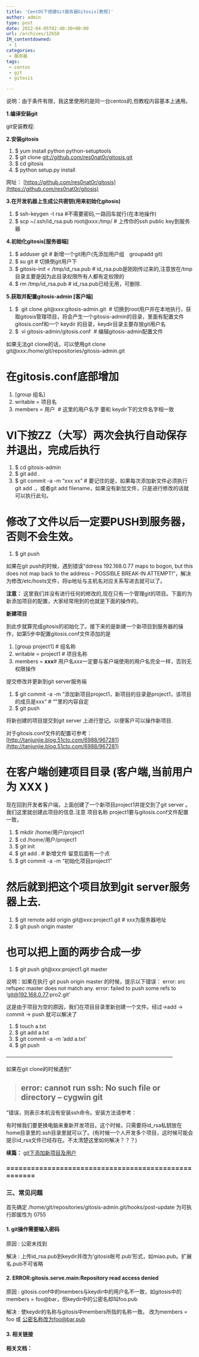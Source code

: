 ```yaml
---
title: 'CentOS下搭建Git服务器Gitosis[教程]'
author: admin
type: post
date: 2012-04-05T02:40:30+00:00
url: /archives/12658
IM_contentdowned:
 - 1
categories:
 - 服务器
tags:
 - centos
 - git
 - gitosis

---
```

说明：由于条件有限，我这里使用的是同一台centos的,但教程内容基本上通用。

**1.编译安装git**

git安装教程:

**2.安装gitosis**

 1. $ yum install python python-setuptools
 2. $ git clone [git://github.com/res0nat0r/gitosis.git](git://github.com/res0nat0r/gitosis.git)
 3. $ cd gitosis
 4. $ python setup.py install

网址： [https://github.com/res0nat0r/gitosis](https://github.com/res0nat0r/gitosis)

**3.在开发机器上生成公共密钥(用来初始化gitosis)**

 1. $ ssh-keygen -t rsa #不需要密码,一路回车就行(在本地操作)
 2. $ scp ~/.ssh/id_rsa.pub root@xxx:/tmp/ # 上传你的ssh public key到服务器

**4.初始化gitosis[服务器端]**

 1. $ adduser git # 新增一个git用户(先添加用户组　groupadd git)
 2. $ su git # 切换倒git用户下
 3. $ gitosis-init < /tmp/id\_rsa.pub # id\_rsa.pub是刚刚传过来的,注意放在/tmp目录主要是因为此目录权限所有人都有定权限的
 4. $ rm /tmp/id\_rsa.pub # id\_rsa.pub已经无用，可删除.

**5.获取并配置gitosis-admin [客户端]**

 1. $  git clone git@xxx:gitosis-admin.git  # 切换到root用户并在本地执行，获取gitosis管理项目，将会产生一个gitosis-admin的目录，里面有配置文件gitosis.conf和一个 keydir 的目录，keydir目录主要存放git用户名
 2. $  vi gitosis-admin/gitosis.conf  # 编辑gitosis-admin配置文件

如果无法git clone的话，可以使用git clone git@xxx:/home/git/repositories/gitosis-admin.git

# 在gitosis.conf底部增加

 1. [group 组名]
 2. writable = 项目名
 3. members = 用户  # 这里的用户名字 要和 keydir下的文件名字相一致

# VI下按ZZ（大写）两次会执行自动保存并退出，完成后执行

 1. $ cd gitosis-admin
 2. $ git add .
 3. $ git commit -a -m “xxx xx” # 要记住的是，如果每次添加新文件必须执行git add .，或者git add filename，如果没有新加文件，只是进行修改的话就可以执行此句。

# 修改了文件以后一定要PUSH到服务器，否则不会生效。

 1. $ git push

如果在git push的时候，遇到错误“ddress 192.168.0.77 maps to bogon, but this does not map back to the address – POSSIBLE BREAK-IN ATTEMPT!”，解决为修改/etc/hosts文件，将ip地址与主机名对应关系写进去就可以了。

**注意：** 这里我们并没有进行任何的修改的,现在只有一个管理git的项目。下面的为新添加项目的配置，大家经常用到的也就是下面的操作的。

**新建项目**

到此步就算完成gitosis的初始化了。接下来的是新建一个新项目到服务器的操作，如第5步中配置gitosis.conf文件添加的是

 1. [group project1] # 组名称
 2. writable = project1 # 项目名称
 3. members = **xxx**# 用户名xxx一定要与客户端使用的用户名完全一样，否则无权限操作

提交修改并更新到git server服务端

 1. $ git commit -a -m “添加新项目project1，新项目的目录是project1，该项目的成员是xxx“ # “”里的内容自定
 2. $ git push

将新创建的项目提交到git server 上进行登记。以便客户可以操作新项目.

对于gitosis.conf文件的配置可参考： [http://tanjunjie.blog.51cto.com/6988/967281](http://tanjunjie.blog.51cto.com/6988/967281)

# 在客户端创建项目目录 **(客户端,当前用户为 XXX )**

现在回到开发者客户端，上面创建了一个新项目project1并提交到了git server 。我们这里就创建此项目的信息.注意 项目名称 project1要与gitosis.conf文件配置一致，

 1. $ mkdir /home/用户/project1
 2. $ cd /home/用户/project1
 3. $ git init
 4. $ git add . # 新增文件 留意后面有一个点
 5. $ git commit -a -m “初始化项目project1″

# 然后就到把这个项目放到git server服务器上去.

 1. $ git remote add origin git@xxx:project1.git # xxx为服务器地址
 2. $ git push origin master

# 也可以把上面的两步合成一步

 1. $ git push git@xxx:project1.git master

说明：如果在执行 git push origin master 的时候，提示以下错误：
error: src refspec master does not match any.
error: failed to push some refs to ‘git@192.168.0.77:pro2.git’

这是由于项目为空的原因，我们在项目目录里新创建一个文件。经过->add -> commit -> push 就可以解决了

 1. $ touch a.txt
 2. $ git add a.txt
 3. $ git commit -a -m ‘add a.txt’
 4. $ git push

————————————————————————————————

如果在git clone的时候遇到“

> ## error: cannot run ssh: No such file or directory – cygwin git

”错误，则表示本机没有安装ssh命令。安装方法请参考：

有时候我们要更换电脑来重新开发项目。这个时候，只需要将id_rsa私钥放在home目录里的.ssh目录里就可以了。(有时候一个人开发多个项目，这时候可能会提示id_rsa文件已经存在。不太清楚这里如何解决？？？)

**续篇：** [git下添加新项目及用户](http://blog.haohtml.com/archives/13331)

### ====================================================

### **三、常见问题**

首先确定 /home/git/repositories/gitosis-admin.git/hooks/post-update 为可执行即属性为 0755

#### 1. git操作需要输入密码

原因
: 公密未找到

解决
: 上传id_rsa.pub到keydir并改为’gitosis帐号.pub’形式，如miao.pub。扩展名.pub不可省略

#### 2. ERROR:gitosis.serve.main:Repository read access denied

原因
: gitosis.conf中的members与keydir中的用户名不一致，如gitosis中的members = foo@bar，但keydir中的公密名却叫foo.pub

解决
: 使keydir的名称与gitosis中members所指的名称一致。
 改为members = foo 或 公密名称改为foo@bar.pub

#### 3. 相关链接

**相关文档：**